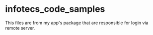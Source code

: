 # infotecs_code_samples
This files are from my app's package that are responsible for login via remote server.
